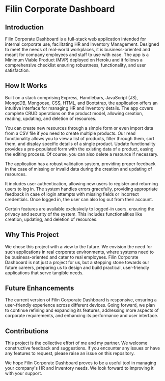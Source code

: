 # Filin Corporate Dashboard 

## Introduction
Filin Corporate Dashboard is a full-stack web application intended for internal corporate use, facilitating HR and Inventory Management. Designed to meet the needs of real-world workplaces, it is business-oriented and meant for company employees and staff to use with ease. The app is a Minimum Viable Product (MVP) deployed on Heroku and it follows a comprehensive checklist ensuring robustness, functionality, and user satisfaction.

## How It Works
Built on a stack comprising Express, Handlebars, JavaScript (JS), MongoDB, Mongoose, CSS, HTML, and Bootstrap, the application offers an intuitive interface for managing HR and Inventory details. The app covers complete CRUD operations on the product model, allowing creation, reading, updating, and deletion of resources.

You can create new resources through a simple form or even import data from a CSV file if you need to create multiple products. Our read functionality allows you to view a list of products, filter through them, sort them, and display specific details of a single product. Update functionality provides a pre-populated form with the existing data of a product, easing the editing process. Of course, you can also delete a resource if necessary.

The application has a robust validation system, providing proper feedback in the case of missing or invalid data during the creation and updating of resources.

It includes user authentication, allowing new users to register and returning users to log in. The system handles errors gracefully, providing appropriate feedback in case of login attempts with missing fields or incorrect credentials. Once logged in, the user can also log out from their account.

Certain features are available exclusively to logged-in users, ensuring the privacy and security of the system. This includes functionalities like creation, updating, and deletion of resources.

## Why This Project
We chose this project with a view to the future. We envision the need for such applications in real corporate environments, where systems need to be business-oriented and cater to real employees. Filin Corporate Dashboard is not just a project for us, but a stepping stone towards our future careers, preparing us to design and build practical, user-friendly applications that serve tangible needs.

## Future Enhancements
The current version of Filin Corporate Dashboard is responsive, ensuring a user-friendly experience across different devices. Going forward, we plan to continue refining and expanding its features, addressing more aspects of corporate requirements, and enhancing its performance and user interface.

## Contributions
This project is the collective effort of me and my partner. We welcome constructive feedback and suggestions. If you encounter any issues or have any features to request, please raise an issue on this repository.

We hope Filin Corporate Dashboard proves to be a useful tool in managing your company's HR and Inventory needs. We look forward to improving it with your support.
